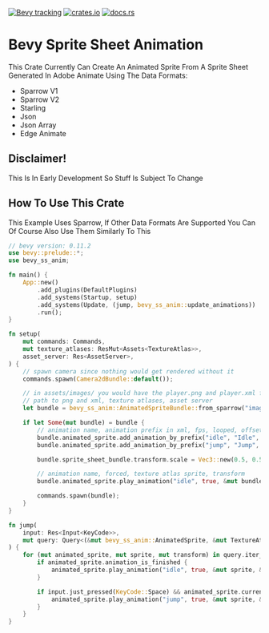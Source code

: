 [![Bevy tracking](https://img.shields.io/badge/Bevy%20tracking-released%20version-lightblue)](https://github.com/bevyengine/bevy/blob/main/docs/plugins_guidelines.md#main-branch-tracking) [![crates.io](https://img.shields.io/crates/v/bevy_ss_anim)](https://crates.io/crates/bevy_ss_anim) [![docs.rs](https://docs.rs/bevy_ss_anim/badge.svg)](https://docs.rs/bevy_ss_anim)

# Bevy Sprite Sheet Animation
This Crate Currently Can Create An Animated Sprite From A Sprite Sheet Generated In Adobe Animate Using The Data Formats:

- Sparrow V1
- Sparrow V2
- Starling
- Json
- Json Array
- Edge Animate

## Disclaimer!
This Is In Early Development So Stuff Is Subject To Change

## How To Use This Crate
This Example Uses Sparrow, If Other Data Formats Are Supported You Can Of Course Also Use Them Similarly To This

```rust ignore
// bevy version: 0.11.2
use bevy::prelude::*;
use bevy_ss_anim;

fn main() {
    App::new()
        .add_plugins(DefaultPlugins)
        .add_systems(Startup, setup)
        .add_systems(Update, (jump, bevy_ss_anim::update_animations))
        .run();
}

fn setup(
    mut commands: Commands,
    mut texture_atlases: ResMut<Assets<TextureAtlas>>,
    asset_server: Res<AssetServer>,
) {
    // spawn camera since nothing would get rendered without it
    commands.spawn(Camera2dBundle::default());

    // in assets/images/ you would have the player.png and player.xml files
    // path to png and xml, texture atlases, asset server
    let bundle = bevy_ss_anim::AnimatedSpriteBundle::from_sparrow("images/player", &mut texture_atlases, &asset_server);

    if let Some(mut bundle) = bundle {
        // animation name, animation prefix in xml, fps, looped, offset
        bundle.animated_sprite.add_animation_by_prefix("idle", "Idle", 24, true, Vec2::default());
        bundle.animated_sprite.add_animation_by_prefix("jump", "Jump", 24, false, Vec2::new(-5f32, 25f32));

        bundle.sprite_sheet_bundle.transform.scale = Vec3::new(0.5, 0.5, 0.5);

        // animation name, forced, texture atlas sprite, transform
        bundle.animated_sprite.play_animation("idle", true, &mut bundle.sprite_sheet_bundle.sprite, &mut bundle.sprite_sheet_bundle.transform);

        commands.spawn(bundle);
    }
}

fn jump(
    input: Res<Input<KeyCode>>,
    mut query: Query<(&mut bevy_ss_anim::AnimatedSprite, &mut TextureAtlasSprite, &mut Transform)>,
) {
    for (mut animated_sprite, mut sprite, mut transform) in query.iter_mut() {
        if animated_sprite.animation_is_finished {
            animated_sprite.play_animation("idle", true, &mut sprite, &mut transform);
        }

        if input.just_pressed(KeyCode::Space) && animated_sprite.current_animation().name != "jump" {
            animated_sprite.play_animation("jump", true, &mut sprite, &mut transform);
        }
    }
}

```
